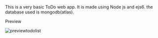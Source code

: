 
This is a very basic ToDo web app.
It is made using Node js and ejs6. the database used is mongodb(atlas).








Preview

![previewtodolist](https://user-images.githubusercontent.com/110851299/193541008-0c82ab8c-3fd2-47af-8af9-6b2256bd5349.png)
